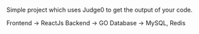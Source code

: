 Simple project which uses Judge0 to get the output of your code.

Frontend -> ReactJs
Backend -> GO
Database -> MySQL, Redis
